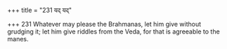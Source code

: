 +++
title = "231 यद् यद्"

+++
231	Whatever may please the Brahmanas, let him give without grudging it; let him give riddles from the Veda, for that is agreeable to the manes.